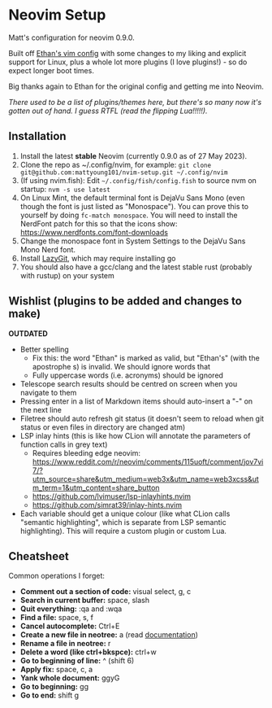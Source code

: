 # Neovim Setup
Matt's configuration for neovim 0.9.0.

Built off [Ethan's vim config](https://github.com/nvim-lua/kickstart.nvim) with some changes to my liking
and explicit support for Linux, plus a whole lot more plugins (I love plugins!) - so do expect longer boot
times.

Big thanks again to Ethan for the original config and getting me into Neovim.

_There used to be a list of plugins/themes here, but there's so many now it's gotten out of hand. I guess RTFL
(read the flipping Lua!!!!!)._

## Installation
1. Install the latest **stable** Neovim (currently 0.9.0 as of 27 May 2023). 
2. Clone the repo as ~/.config/nvim, for example: `git clone git@github.com:mattyoung101/nvim-setup.git ~/.config/nvim`
3. (If using nvim.fish): Edit `~/.config/fish/config.fish` to source nvm on startup: `nvm -s use latest`
4. On Linux Mint, the default terminal font is DejaVu Sans Mono (even though the font is just listed as "Monospace").
You can prove this to yourself by doing `fc-match monospace`. You will need to install the NerdFont patch for this
so that the icons show: https://www.nerdfonts.com/font-downloads
5. Change the monospace font in System Settings to the DejaVu Sans Mono Nerd font.
6. Install [LazyGit](https://github.com/jesseduffield/lazygit), which may require installing go
7. You should also have a gcc/clang and the latest stable rust (probably with rustup) on your system

## Wishlist (plugins to be added and changes to make)
**OUTDATED**

- Better spelling
    - Fix this: the word "Ethan" is marked as valid, but "Ethan's" (with the apostrophe s) is invalid. We should
    ignore words that 
    - Fully uppercase words (i.e. acronyms) should be ignored
- Telescope search results should be centred on screen when you navigate to them
- Pressing enter in a list of Markdown items should auto-insert a "-" on the next line
- Filetree should auto refresh git status (it doesn't seem to reload when git status or even files in directory
are changed atm)
- LSP inlay hints (this is like how CLion will annotate the parameters of function calls in grey text)
    - Requires bleeding edge neovim: https://www.reddit.com/r/neovim/comments/115uoft/comment/jov7vi7/?utm_source=share&utm_medium=web3x&utm_name=web3xcss&utm_term=1&utm_content=share_button
    - https://github.com/lvimuser/lsp-inlayhints.nvim
    - https://github.com/simrat39/inlay-hints.nvim
- Each variable should get a unique colour (like what CLion calls "semantic highlighting", which is separate
from LSP semantic highlighting). This will require a custom plugin or custom Lua.

## Cheatsheet
Common operations I forget:

- **Comment out a section of code:** visual select, g, c
- **Search in current buffer:** space, slash
- **Quit everything:** :qa and :wqa
- **Find a file:** space, s, f
- **Cancel autocomplete:** Ctrl+E
- **Create a new file in neotree:** a (read [documentation](https://github.com/nvim-neo-tree/neo-tree.nvim#longer-example-for-packer))
- **Rename a file in neotree:** r
- **Delete a word (like ctrl+bkspce):** ctrl+w
- **Go to beginning of line:** ^ (shift 6)
- **Apply fix:** space, c, a
- **Yank whole document:** ggyG
- **Go to beginning:** gg
- **Go to end:** shift g
